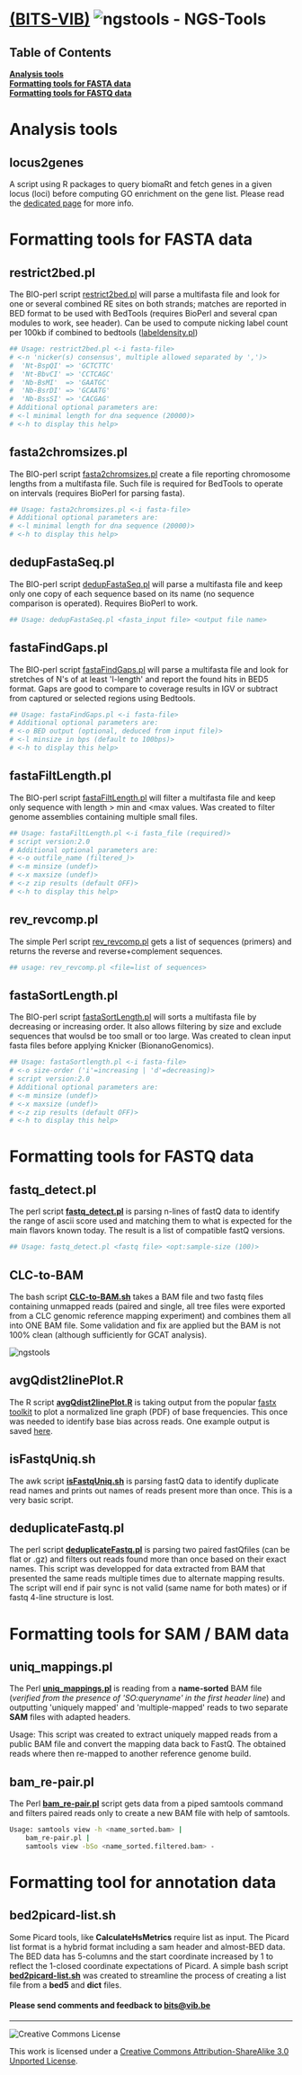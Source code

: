 [(BITS-VIB)](https://github.com/BITS-VIB)
![ngstools](pictures/toolbox.png) - NGS-Tools
========

## Table of Contents
**[Analysis tools](#analysis-tools)**  
**[Formatting tools for FASTA data](#formatting-tools-for-fasta-data)**  
**[Formatting tools for FASTQ data](#formatting-tools-for-fastq-data)**  

# Analysis tools

## **locus2genes**

A script using R packages to query biomaRt and fetch genes in a given locus (loci) before computing GO enrichment on the gene list. Please read the [dedicated page](locus2genes/README.md) for more info.

# Formatting tools for FASTA data

## **restrict2bed.pl**

The BIO-perl script [restrict2bed.pl](fasta-tools/restrict2bed.pl) will parse a multifasta file and look for one or several combined RE sites on both strands; matches are reported in BED format to be used with BedTools (requires BioPerl and several cpan modules to work, see header). Can be used to compute nicking label count per 100kb if combined to bedtools ([labeldensity.pl](https://github.com/BITS-VIB/bionano-tools/blob/master/general-tools/labeldensity.pl))
```bash
## Usage: restrict2bed.pl <-i fasta-file>
# <-n 'nicker(s) consensus', multiple allowed separated by ',')>
#  'Nt-BspQI' => 'GCTCTTC'
#  'Nt-BbvCI' => 'CCTCAGC'
#  'Nb-BsMI'  => 'GAATGC'
#  'Nb-BsrDI' => 'GCAATG'
#  'Nb-BssSI' => 'CACGAG'
# Additional optional parameters are:
# <-l minimal length for dna sequence (20000)>
# <-h to display this help>
```

## **fasta2chromsizes.pl**

The BIO-perl script [fasta2chromsizes.pl](fasta-tools/fasta2chromsizes.pl) create a file reporting chromosome lengths from a multifasta file. Such file is required for BedTools to operate on intervals (requires BioPerl for parsing fasta).
```bash
## Usage: fasta2chromsizes.pl <-i fasta-file>
# Additional optional parameters are:
# <-l minimal length for dna sequence (20000)>
# <-h to display this help>
```

## **dedupFastaSeq.pl**

The BIO-perl script [dedupFastaSeq.pl](fasta-tools/dedupFastaSeq.pl) will parse a multifasta file and keep only one copy of each sequence based on its name (no sequence comparison is operated). Requires BioPerl to work.
```bash
## Usage: dedupFastaSeq.pl <fasta_input file> <output file name>
```

## **fastaFindGaps.pl**

The BIO-perl script [fastaFindGaps.pl](fasta-tools/fastaFindGaps.pl) will parse a multifasta file and look for stretches of N's of at least 'l-length' and report the found hits in BED5 format. Gaps are good to compare to coverage results in IGV or subtract from captured or selected regions using Bedtools.

```bash
## Usage: fastaFindGaps.pl <-i fasta-file> 
# Additional optional parameters are:
# <-o BED output (optional, deduced from input file)>
# <-l minsize in bps (default to 100bps)>
# <-h to display this help>
```

## **fastaFiltLength.pl**

The BIO-perl script [fastaFiltLength.pl](fasta-tools/fastaFiltLength.pl) will filter a multifasta file and keep only sequence with length > min and <max values. Was created to filter genome assemblies containing multiple small files.
```bash
## Usage: fastaFiltLength.pl <-i fasta_file (required)>
# script version:2.0
# Additional optional parameters are:
# <-o outfile_name (filtered_)>
# <-m minsize (undef)>
# <-x maxsize (undef)>
# <-z zip results (default OFF)>
# <-h to display this help>
```

## **rev_revcomp.pl**

The simple Perl script [rev_revcomp.pl](fasta-tools/rev_revcomp.pl) gets a list of sequences (primers) and returns the reverse and reverse+complement sequences.
```bash
## usage: rev_revcomp.pl <file=list of sequences>
```

## **fastaSortLength.pl**

The BIO-perl script [fastaSortLength.pl](fasta-tools/fastaSortLength.pl) will sorts a multifasta file by decreasing or increasing order. It also allows filtering by size and exclude sequences that woulsd be too small or too large. Was created to clean input fasta files before applying Knicker (BionanoGenomics).
```bash
## Usage: fastaSortlength.pl <-i fasta-file> 
# <-o size-order ('i'=increasing | 'd'=decreasing)>
# script version:2.0
# Additional optional parameters are:
# <-m minsize (undef)>
# <-x maxsize (undef)>
# <-z zip results (default OFF)>
# <-h to display this help>
```

# Formatting tools for FASTQ data

## **fastq_detect.pl**

The perl script **[fastq_detect.pl](fastq-tools/fastq_detect.pl)** is parsing n-lines of fastQ data to identify the range of ascii score used and matching them to what is expected for the main flavors known today. The result is a list of compatible fastQ versions.
```bash
## Usage: fastq_detect.pl <fastq file> <opt:sample-size (100)>
```

## **CLC-to-BAM**

The bash script **[CLC-to-BAM.sh](fastq-tools/CLC-to-BAM.sh)**  takes a BAM file and two fastq files containing unmapped reads (paired and single, all tree files were exported from a CLC genomic reference mapping experiment) and combines them all into ONE BAM file. Some validation and fix are applied but the BAM is not 100% clean (although sufficiently for GCAT analysis).

![ngstools](pictures/CLC-convert.png)

## **avgQdist2linePlot.R**

The R script **[avgQdist2linePlot.R](fastq-tools/avgQdist2linePlot.R)** is taking output from the popular [fastx toolkit](http://hannonlab.cshl.edu/fastx_toolkit/) to plot a normalized line graph (PDF) of base frequencies. This once was needed to identify base bias across reads. One example output is saved [here](pictures/avgQdist2linePlot.png).

## **isFastqUniq.sh**

The awk script **[isFastqUniq.sh](fastq-tools/isFastqUniq.sh)** is parsing fastQ data to identify duplicate read names and prints out names of reads present more than once. This is a very basic script.

## **deduplicateFastq.pl**

The perl script **[deduplicateFastq.pl](fastq-tools/deduplicateFastq.pl)** is parsing two paired fastQfiles (can be flat or .gz) and filters out reads found more than once based on their exact names. This script was developped for data extracted from BAM that presented the same reads multiple times due to alternate mapping results. The script will end if pair sync is not valid (same name for both mates) or if fastq 4-line structure is lost.

# Formatting tools for SAM / BAM data

## **uniq_mappings.pl**

The Perl **[uniq_mappings.pl](bam-tools/uniq_mappings.pl)** is reading from a **name-sorted** BAM file (*verified from the presence of 'SO:queryname' in the first header line*) and outputting 'uniquely mapped' and 'multiple-mapped' reads to two separate **SAM** files with adapted headers.

Usage: This script was created to extract uniquely mapped reads from a public BAM file and convert the mapping data back to FastQ. The obtained reads where then re-mapped to another reference genome build.

## **bam_re-pair.pl**

The Perl **[bam_re-pair.pl](bam-tools/bam_re-pair.pl)** script gets data from a piped samtools command and filters paired reads only to create a new BAM file with help of samtools.

```bash
Usage: samtools view -h <name_sorted.bam> | 
	bam_re-pair.pl | 
	samtools view -bSo <name_sorted.filtered.bam> -
```

# Formatting tool for annotation data

## **bed2picard-list.sh**

Some Picard tools, like **CalculateHsMetrics** require list as input. The Picard list format is a hybrid format including a sam header and almost-BED data. The BED data has 5-columns and the start coordinate increased by 1 to reflect the 1-closed coordinate expectations of Picard. A simple bash script **[bed2picard-list.sh](bam-tools/bed2picard-list.sh)** was created to streamline the process of creating a list file from a **bed5** and **dict** files.


<h4>Please send comments and feedback to <a href="mailto:bits@vib.be">bits@vib.be</a></h4>

------------

![Creative Commons License](http://i.creativecommons.org/l/by-sa/3.0/88x31.png?raw=true)

This work is licensed under a [Creative Commons Attribution-ShareAlike 3.0 Unported License](http://creativecommons.org/licenses/by-sa/3.0/).
